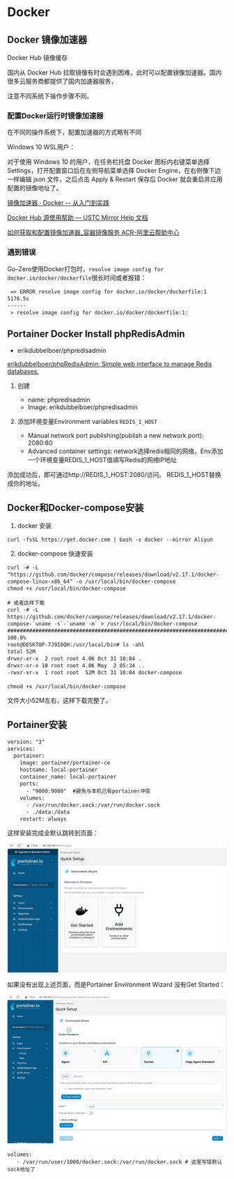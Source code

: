 # Docker

## Docker 镜像加速器

Docker Hub 镜像缓存

国内从 Docker Hub 拉取镜像有时会遇到困难，此时可以配置镜像加速器。国内很多云服务商都提供了国内加速器服务，

注意不同系统下操作步骤不同。

### 配置Docker运行时镜像加速器

在不同的操作系统下，配置加速器的方式略有不同

Windows 10 WSL用户：

对于使用 Windows 10 的用户，在任务栏托盘 Docker 图标内右键菜单选择 Settings，打开配置窗口后在左侧导航菜单选择 Docker Engine，在右侧像下边一样编辑 json 文件，之后点击 Apply & Restart 保存后 Docker 就会重启并应用配置的镜像地址了。

[镜像加速器 · Docker -- 从入门到实践](https://docker-practice.github.io/zh-cn/install/mirror.html)

[Docker Hub 源使用帮助 — USTC Mirror Help 文档](https://mirrors.ustc.edu.cn/help/dockerhub.html)

[如何获取和配置镜像加速器_容器镜像服务 ACR-阿里云帮助中心](https://help.aliyun.com/zh/acr/user-guide/accelerate-the-pulls-of-docker-official-images)

### 遇到错误

Go-Zero使用Docker打包时，`resolve image config for docker.io/docker/dockerfile`很长时间或者报错：

```
 => ERROR resolve image config for docker.io/docker/dockerfile:1                                                                                                                                         5176.5s
------
 > resolve image config for docker.io/docker/dockerfile:1:
```

## Portainer Docker Install phpRedisAdmin

- erikdubbelboer/phpredisadmin


[erikdubbelboer/phpRedisAdmin: Simple web interface to manage Redis databases.](https://github.com/erikdubbelboer/phpRedisAdmin)

1. 创建
   
   - name: phpredisadmin
   - Image: erikdubbelboer/phpredisadmin

2. 添加环境变量Environment variables `REDIS_1_HOST`

   - Manual network port publishing(publish a new network port): 2080:80
   - Advanced container settings: network选择redis相同的网络，Env添加一个环境变量REDIS_1_HOST值填写Redis的网络IP地址

添加成功后，即可通过http://REDIS_1_HOST:2080/访问。  REDIS_1_HOST替换成你的地址。

## Docker和Docker-compose安装

1. docker 安装

```
curl -fsSL https://get.docker.com | bash -s docker --mirror Aliyun
```

2. docker-compose 快速安装

```
curl -# -L "https://github.com/docker/compose/releases/download/v2.17.1/docker-compose-linux-x86_64" -o /usr/local/bin/docker-compose
chmod +x /usr/local/bin/docker-compose

# 或者这样下载
curl -# -L https://github.com/docker/compose/releases/download/v2.17.1/docker-compose-`uname -s`-`uname -m` > /usr/local/bin/docker-compose
##################################################################################################### 100.0%
root@DESKTOP-7J9I6QH:/usr/local/bin# ls -ahl
total 52M
drwxr-xr-x  2 root root 4.0K Oct 31 10:04 .
drwxr-xr-x 10 root root 4.0K May  2 05:34 ..
-rwxr-xr-x  1 root root  52M Oct 31 10:04 docker-compose

chmod +x /usr/local/bin/docker-compose
```

文件大小52M左右，这样下载完整了。

## Portainer安装

```
version: "3"
services:
  portainer:
    image: portainer/portainer-ce
    hostname: local-portainer
    container_name: local-portainer
    ports:
      - "9000:9000"  #避免与本机已有portainer冲突
    volumes:
      - /var/run/docker.sock:/var/run/docker.sock
      - ./data:/data
    restart: always
```

这样安装完成全默认跳转到页面：

![docker-portainer-environment-wizard-1.jpg](img/docker-portainer-environment-wizard-1.jpg)

如果没有出现上述页面，而是Portainer Environment Wizard  没有Get Started：

![docker-portainer-environment-wizard-2.jpg](img/docker-portainer-environment-wizard-2.jpg)

```
volumes:
   - /var/run/user/1000/docker.sock:/var/run/docker.sock # 这里写错默认sock地址了
```